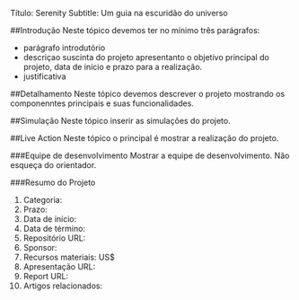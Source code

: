Título: Serenity
Subtitle: Um guia na escuridão do universo

##Introdução
Neste tópico devemos ter no mínimo três parágrafos:
- parágrafo introdutório
- descriçao suscinta do projeto apresentanto o objetivo principal do projeto, data de início e prazo para a realização.
- justificativa

##Detalhamento
Neste tópico devemos descrever o projeto mostrando os componenntes principais e suas funcionalidades.

##Simulação
Neste tópico inserir as simulações do projeto.

##Live Action
Neste tópico o principal é mostrar a realização do projeto.

###Equipe de desenvolvimento
Mostrar a equipe de desenvolvimento.
Não esqueça do orientador.

###Resumo do Projeto
1. Categoria:
2. Prazo:
3. Data de início:
4. Data de término:
5. Repositório URL:
6. Sponsor:
7. Recursos materiais: US$
8. Apresentação URL:
9. Report URL:
10. Artigos relacionados: